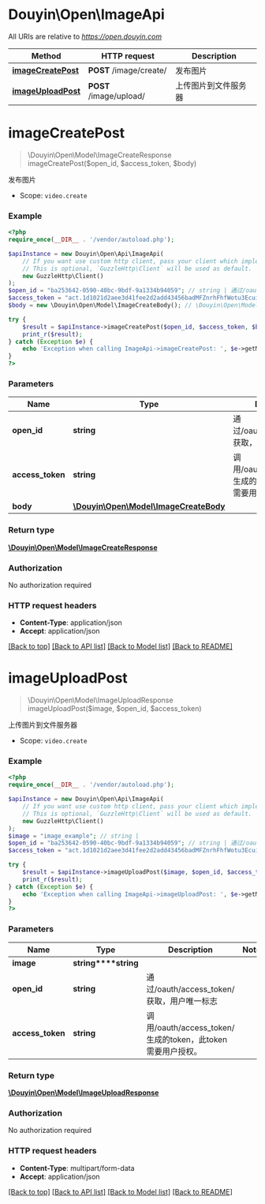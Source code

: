 # Douyin\Open\ImageApi

All URIs are relative to *https://open.douyin.com*

Method | HTTP request | Description
------------- | ------------- | -------------
[**imageCreatePost**](ImageApi.md#imagecreatepost) | **POST** /image/create/ | 发布图片
[**imageUploadPost**](ImageApi.md#imageuploadpost) | **POST** /image/upload/ | 上传图片到文件服务器

# **imageCreatePost**
> \Douyin\Open\Model\ImageCreateResponse imageCreatePost($open_id, $access_token, $body)

发布图片

* Scope: `video.create`

### Example
```php
<?php
require_once(__DIR__ . '/vendor/autoload.php');

$apiInstance = new Douyin\Open\Api\ImageApi(
    // If you want use custom http client, pass your client which implements `GuzzleHttp\ClientInterface`.
    // This is optional, `GuzzleHttp\Client` will be used as default.
    new GuzzleHttp\Client()
);
$open_id = "ba253642-0590-40bc-9bdf-9a1334b94059"; // string | 通过/oauth/access_token/获取，用户唯一标志
$access_token = "act.1d1021d2aee3d41fee2d2add43456badMFZnrhFhfWotu3Ecuiuka27L56lr"; // string | 调用/oauth/access_token/生成的token，此token需要用户授权。
$body = new \Douyin\Open\Model\ImageCreateBody(); // \Douyin\Open\Model\ImageCreateBody | 

try {
    $result = $apiInstance->imageCreatePost($open_id, $access_token, $body);
    print_r($result);
} catch (Exception $e) {
    echo 'Exception when calling ImageApi->imageCreatePost: ', $e->getMessage(), PHP_EOL;
}
?>
```

### Parameters

Name | Type | Description  | Notes
------------- | ------------- | ------------- | -------------
 **open_id** | **string**| 通过/oauth/access_token/获取，用户唯一标志 |
 **access_token** | **string**| 调用/oauth/access_token/生成的token，此token需要用户授权。 |
 **body** | [**\Douyin\Open\Model\ImageCreateBody**](../Model/ImageCreateBody.md)|  | [optional]

### Return type

[**\Douyin\Open\Model\ImageCreateResponse**](../Model/ImageCreateResponse.md)

### Authorization

No authorization required

### HTTP request headers

 - **Content-Type**: application/json
 - **Accept**: application/json

[[Back to top]](#) [[Back to API list]](../../README.md#documentation-for-api-endpoints) [[Back to Model list]](../../README.md#documentation-for-models) [[Back to README]](../../README.md)

# **imageUploadPost**
> \Douyin\Open\Model\ImageUploadResponse imageUploadPost($image, $open_id, $access_token)

上传图片到文件服务器

* Scope: `video.create`

### Example
```php
<?php
require_once(__DIR__ . '/vendor/autoload.php');

$apiInstance = new Douyin\Open\Api\ImageApi(
    // If you want use custom http client, pass your client which implements `GuzzleHttp\ClientInterface`.
    // This is optional, `GuzzleHttp\Client` will be used as default.
    new GuzzleHttp\Client()
);
$image = "image_example"; // string | 
$open_id = "ba253642-0590-40bc-9bdf-9a1334b94059"; // string | 通过/oauth/access_token/获取，用户唯一标志
$access_token = "act.1d1021d2aee3d41fee2d2add43456badMFZnrhFhfWotu3Ecuiuka27L56lr"; // string | 调用/oauth/access_token/生成的token，此token需要用户授权。

try {
    $result = $apiInstance->imageUploadPost($image, $open_id, $access_token);
    print_r($result);
} catch (Exception $e) {
    echo 'Exception when calling ImageApi->imageUploadPost: ', $e->getMessage(), PHP_EOL;
}
?>
```

### Parameters

Name | Type | Description  | Notes
------------- | ------------- | ------------- | -------------
 **image** | **string****string**|  |
 **open_id** | **string**| 通过/oauth/access_token/获取，用户唯一标志 |
 **access_token** | **string**| 调用/oauth/access_token/生成的token，此token需要用户授权。 |

### Return type

[**\Douyin\Open\Model\ImageUploadResponse**](../Model/ImageUploadResponse.md)

### Authorization

No authorization required

### HTTP request headers

 - **Content-Type**: multipart/form-data
 - **Accept**: application/json

[[Back to top]](#) [[Back to API list]](../../README.md#documentation-for-api-endpoints) [[Back to Model list]](../../README.md#documentation-for-models) [[Back to README]](../../README.md)

